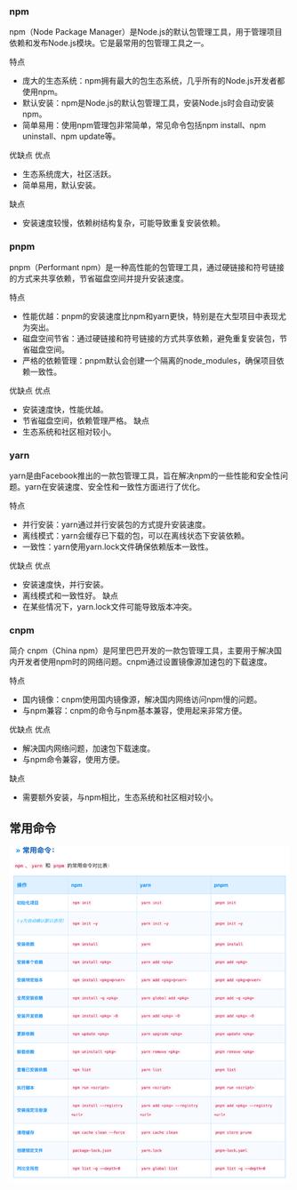 ### npm

npm（Node Package Manager）是Node.js的默认包管理工具，用于管理项目依赖和发布Node.js模块。它是最常用的包管理工具之一。

特点

- 庞大的生态系统：npm拥有最大的包生态系统，几乎所有的Node.js开发者都使用npm。
- 默认安装：npm是Node.js的默认包管理工具，安装Node.js时会自动安装npm。
- 简单易用：使用npm管理包非常简单，常见命令包括npm install、npm uninstall、npm update等。

优缺点
优点

- 生态系统庞大，社区活跃。
- 简单易用，默认安装。

缺点

- 安装速度较慢，依赖树结构复杂，可能导致重复安装依赖。

### pnpm

pnpm（Performant npm）是一种高性能的包管理工具，通过硬链接和符号链接的方式来共享依赖，节省磁盘空间并提升安装速度。

特点

- 性能优越：pnpm的安装速度比npm和yarn更快，特别是在大型项目中表现尤为突出。
- 磁盘空间节省：通过硬链接和符号链接的方式共享依赖，避免重复安装包，节省磁盘空间。
- 严格的依赖管理：pnpm默认会创建一个隔离的node_modules，确保项目依赖一致性。

优缺点
优点

- 安装速度快，性能优越。
- 节省磁盘空间，依赖管理严格。
  缺点
- 生态系统和社区相对较小。

### yarn

yarn是由Facebook推出的一款包管理工具，旨在解决npm的一些性能和安全性问题。yarn在安装速度、安全性和一致性方面进行了优化。

特点

- 并行安装：yarn通过并行安装包的方式提升安装速度。
- 离线模式：yarn会缓存已下载的包，可以在离线状态下安装依赖。
- 一致性：yarn使用yarn.lock文件确保依赖版本一致性。

优缺点
优点

- 安装速度快，并行安装。
- 离线模式和一致性好。
  缺点
- 在某些情况下，yarn.lock文件可能导致版本冲突。

### cnpm

简介
cnpm（China npm）是阿里巴巴开发的一款包管理工具，主要用于解决国内开发者使用npm时的网络问题。cnpm通过设置镜像源加速包的下载速度。

特点

- 国内镜像：cnpm使用国内镜像源，解决国内网络访问npm慢的问题。
- 与npm兼容：cnpm的命令与npm基本兼容，使用起来非常方便。

优缺点
优点

- 解决国内网络问题，加速包下载速度。
- 与npm命令兼容，使用方便。

缺点

- 需要额外安装，与npm相比，生态系统和社区相对较小。

## 常用命令

![img_2.png](imgs/img2/img_2.png)
